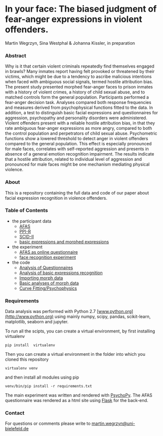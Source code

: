 # In your face: The biased judgment of fear-anger expressions in violent offenders.

Martin Wegrzyn, Sina Westphal & Johanna Kissler,
in preparation

### Abstract

Why is it that certain violent criminals repeatedly find themselves engaged in brawls? Many inmates report having felt provoked or threatened by their victims, which might be due to a tendency to ascribe malicious intentions when faced with ambiguous social signals, termed hostile attribution bias.
The present study presented morphed fear-anger faces to prison inmates with a history of violent crimes, a history of child sexual abuse, and to matched controls form the general population. Participants performed a fear-anger decision task. Analyses compared both response frequencies and measures derived from psychophysical functions fitted to the data. In addition, a test to distinguish basic facial expressions and questionnaires for aggression, psychopathy and personality disorders were administered.
Violent offenders present with a reliable hostile attribution bias, in that they rate ambiguous fear-anger expressions as more angry, compared to both the control population and perpetrators of child sexual abuse. Psychometric functions show a lowered threshold to detect anger in violent offenders compared to the general population. This effect is especially pronounced for male faces, correlates with self-reported aggression  and presents in absence of a general emotion recognition impairment.
The results indicate that a hostile attribution, related to individual level of aggression and pronounced for male faces might be one mechanism mediating physical violence.

### About

This is a repository containing the full data and code of our paper about facial expression recognition in violence offenders.

### Table of Contents

- the participant data
  - [AFAS](experiment/quest/app/static/logfiles)
  - [PPI-R](experiment/ppi_r.csv)
  - [SCID-II](experiment/scid_ii.csv)
  - [basic expressions and morphed expressions](experiment/data)
- the experiment
  - [AFAS as online questionnaire](experiment/quest)
  - [face recognition experiment](experiment/emoFaces.py)
- the code
  - [Analysis of Questionnaires](notebooks/001_questionnaires.ipynb)
  - [Analysis of basic expressions recognition](notebooks/002_basicExpressions.iypnb)
  - [Importing morph data](notebooks/003_gettingMorphData.iypnb)
  - [Basic analyses of morph data](notebooks/004_basicPlotting.ipynb)
  - [Curve Fitting/Psychophysics](notebooks/005_fittingFunctions.ipynb)

### Requirements

Data analysis was performed with Python 2.7 [www.python.org](http://www.python.org) using mainly numpy, scipy, pandas, scikit-learn, matplotlib, seaborn and jupyter.



To run all the scipts, you can create a virtual environment, by first installing virtualenv


```shell
pip install  virtualenv
```
Then you can create a virtual environment in the folder into which you cloned this repository

```shell
virtualenv venv
```

and then install all modules using pip


```shell
venv/bin/pip install -r requirements.txt
```

The main experiment was written and rendered with [PsychoPy](http://psychopy.org).
The AFAS questionnaire was rendered as a html site using [Flask](http://flask.pocoo.org/) for the back-end.

### Contact

For questions or comments please write to [martin.wegrzyn@uni-bielefeld.de](mailto:martin.wegrzyn@uni-bielefeld.de)
